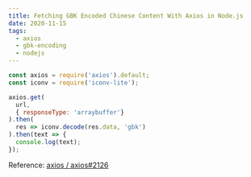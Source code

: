 ```yaml
---
title: Fetching GBK Encoded Chinese Content With Axios in Node.js
date: 2020-11-15
tags:
  - axios
  - gbk-encoding
  - nodejs
---
```

```js
const axios = require('axios').default;
const iconv = require('iconv-lite');

axios.get(
  url,
  { responseType: 'arraybuffer'}
).then(
  res => iconv.decode(res.data, 'gbk')
).then(text => {
  console.log(text);
});
```

Reference: [axios/axios#2126](https://github.com/axios/axios/issues/2126#issuecomment-489675527)